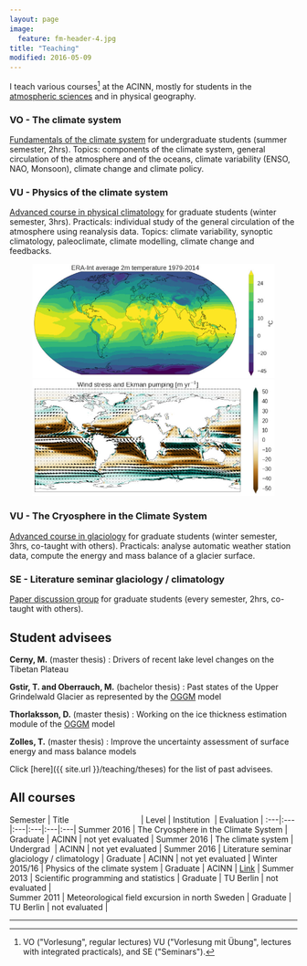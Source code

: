 ```yaml
---
layout: page
image:
  feature: fm-header-4.jpg
title: "Teaching"
modified: 2016-05-09
---
```


I teach various courses[^1] at the ACINN, mostly for students 
in the [atmospheric sciences](http://acinn.uibk.ac.at/education-imgi) 
and in physical geography.

[^1]: VO ("Vorlesung", regular lectures) VU ("Vorlesung mit Übung", lectures with integrated practicals), and SE ("Seminars").

### VO - The climate system

[Fundamentals of the climate system](https://orawww.uibk.ac.at/public/lfuonline_lv.details?sem_id_in=16S&lvnr_id_in=707670)
for undergraduate students (summer semester, 2hrs). Topics: components of the 
climate system, general circulation of the atmosphere and of the oceans, 
climate variability (ENSO, NAO, Monsoon), climate change and climate policy.


### VU - Physics of the climate system

[Advanced course in physical climatology](https://orawww.uibk.ac.at/public/lfuonline_lv.details?sem_id_in=15W&lvnr_id_in=707712)
for graduate students (winter semester, 3hrs). Practicals: individual
study of the general circulation of the atmosphere using reanalysis data.
Topics: climate variability, synoptic climatology, paleoclimate, climate modelling,
climate change and feedbacks.

<figure class="half">
    <a href="/images/teaching/era-temp.jpg"><img src="/images/teaching/era-temp.jpg"></a>
    <a href="/images/teaching/era-ek.jpg"><img src="/images/teaching/era-ek.jpg"></a>
</figure>


### VU - The Cryosphere in the Climate System

[Advanced course in glaciology](https://orawww.uibk.ac.at/public/lfuonline_lv.details?sem_id_in=16S&lvnr_id_in=707711)
for graduate students (winter semester, 3hrs, co-taught with others). 
Practicals: analyse automatic weather station data, compute the energy and mass 
balance of a glacier surface.


### SE - Literature seminar glaciology / climatology

[Paper discussion group](http://acinn-litsem.readthedocs.io)
for graduate students (every semester, 2hrs, co-taught with others). 


## Student advisees

**Cerny, M.** (master thesis)
: Drivers of recent lake level changes on the Tibetan Plateau

**Gstir, T. and Oberrauch, M.** (bachelor thesis)
: Past states of the Upper Grindelwald Glacier as represented by the [OGGM](http://oggm.org/) model

**Thorlaksson, D.** (master thesis)
: Working on the ice thickness estimation module of the [OGGM](http://oggm.org/) model

**Zolles, T.** (master thesis)
: Improve the uncertainty assessment of surface energy and mass balance models

Click [here]({{ site.url }}/teaching/theses) for the list of past advisees.

## All courses

Semester | Title&nbsp;&nbsp;&nbsp;&nbsp;&nbsp;&nbsp;&nbsp;&nbsp;&nbsp;&nbsp;&nbsp;&nbsp;&nbsp;&nbsp;&nbsp;&nbsp;&nbsp;&nbsp;&nbsp;&nbsp;&nbsp;&nbsp;&nbsp;&nbsp;&nbsp;&nbsp;&nbsp;&nbsp;&nbsp;&nbsp;&nbsp; | Level | Institution&nbsp; | Evaluation |
:---|:---|:---|:---|:---|:---| 
Summer 2016 | The Cryosphere in the Climate System | Graduate | ACINN | not yet evaluated | 
Summer 2016 | The climate system | Undergrad&nbsp; | ACINN | not yet evaluated | 
Summer 2016 | Literature seminar glaciology / climatology | Graduate | ACINN | not yet evaluated | 
Winter 2015/16 | Physics of the climate system | Graduate | ACINN | [<i class="fa fa-file-pdf-o" aria-hidden="true"></i> Link](/images/teaching/eval/eval_PhysClim_ws15.pdf) | 
Summer 2013 | Scientific programming and statistics | Graduate | TU Berlin | not evaluated |  
Summer 2011 | Meteorological field excursion in north Sweden | Graduate | TU Berlin | not evaluated | 

<hr />